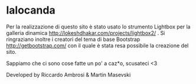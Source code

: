 # lalocanda
Per la realizzazione di questo sito è stato usato lo strumento Lightbox per la galleria dinamica http://lokeshdhakar.com/projects/lightbox2/ .
Si ringraziano inoltre i creatori del tema di base Bootstrap http://getbootstrap.com/ con il quale è stata resa possibile la creazione del sito.

Sappiamo che ci sono cose fatte un po' a caz*o, scusateci <3

Developed by Riccardo Ambrosi & Martin Masevski
